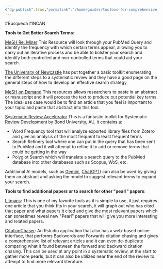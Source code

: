 ```yaml
---
{"dg-publish":true,"permalink":"/home/guides/toolbox-for-comprehensive-searches/"}
---
```


#Busqueda #INCAN 

**Tools to Get Better Search Terms:** 

[MeSH Re: Miner](https://hgserver2.amc.nl/cgi-bin/miner/miner2.cgi) This Resource will look through your PubMed Query and identify the frequency with which certain terms appear, allowing you to carry out an iterative process and be able to bolster your search and identify both controlled and non-controlled terms that could aid your search. 

[The University of Newcastle](https://libguides.newcastle.edu.au/rstoolkit/find-searchstrategy) has put together a basic toolkit enumerating the different steps to a systematic review and they have a good page on the general steps of how to develop an effective search strategy

[MeSH on Demand](https://meshb.nlm.nih.gov/MeSHonDemand) This resources allows researchers to paste in an abstract or manuscript and it will process the text to produce out potential key terms. The ideal use case would be to find an article that you feel is important to your topic and paste that abstract into this tool. 

[Systematic Review Accelerator](https://sr-accelerator.com/#/wordfreq) This is a fantastic toolkit for Systematic Review Development by Bond University, AU, it contains a:
- Word Frequency tool that will analyze exported library files from Zotero and give an analysis of the most frequent to least frequent terms
- Search Refinery tool where one can put in the query that has been sent to PubMed and it will attempt to refine it to add or remove terms that could be getting in the way
- Polyglot Search which will translate a search query to the PubMed database into other databases such as Scopus, WoS, etc. 

Additional AI models, such as [Gemini](https://deepmind.google/technologies/gemini/#capabilities), [ChatGPT](https://chat.openai.com/?sso=)) can also be used by giving them an abstract and asking the model to suggest relevant terms to expand your search.

**Tools to find additional papers or to search for other "pearl" papers:** 

[Litmaps](https://www.litmaps.com/): This is one of my favorite tools as it is simple to use, it just requires one article that you think fits in your search, it will graph out who has cited that paper and what papers it cited and give the most relevant papers which can sometimes reveal new "Pearl" papers that will give you more interesting and related papers. 

[CitationChaser](https://estech.shinyapps.io/citationchaser/): An Rstudio application that also has a web-based online interface, that performs Backwords and Forwards citation chasing and gives a comprehensive list of relevant articles and it can even de-duplicate comparing what it found between the forward and backward citation chasing. This can be used at any point in a systematic review, at the start to gather more pearls, but it can also be utilized near the end of the review to attempt to find more relevant literature.